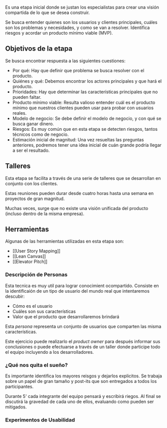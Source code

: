 Es una etapa inicial donde se justan los especialistas para crear una visión compartida de lo que se desea construir.

Se busca entender quienes son los usuarios y clientes principales, cuáles son los problemas y necesidades, y como se van a resolver. Identifica riesgos y acordar un producto mínimo viable (MVP).

## Objetivos de la etapa

Se busca encontrar respuesta a las siguientes cuestiones:

- Por qué: Hay que definir que problema se busca resolver con el producto.
- Quiénes y qué: Debemos encontrar los actores principales y que hará el producto.
- Prioridades: Hay que determinar las características principales que no pueden faltar.
- Producto mínimo viable: Resulta valioso entender cuál es el producto mínimo que nuestros clientes pueden usar para probar con usuarios reales.
- Modelo de negocio: Se debe definir el modelo de negocio, y con qué se busca ganar dinero.
- Riesgos: Es muy común que en esta etapa se detecten riesgos, tantos técnicos como de negocio.
- Estimación inicial de magnitud: Una vez resueltas las preguntas anteriores, podremos tener una idea inicial de cuán grande podría llegar a ser el resultado.

## Talleres

Esta etapa se facilita a través de una serie de talleres que se desarrollan en conjunto con los clientes.

Estas reuniones pueden durar desde cuatro horas hasta una semana en proyectos de gran magnitud.

Muchas veces, surge que no existe una visión unificada del producto (incluso dentro de la misma empresa).

## Herramientas

Algunas de las herramientas utilizadas en esta etapa son:

- [[User Story Mapping]]
- [[Lean Canvas]]
- [[Elevator Pitch]]

### Descripción de Personas

Esta tecnica es muy util para lograr conocimient ocompartido. Consiste en la identificaión de un tipo de usuario del mundo real que intentaremos descubir:

- Cómo es el usuario
- Cuáles son sus características
- Valor que el producto que desarrollaremos brindará

Esta *persona* representa un conjunto de usuarios que comparten las misma características.

Este ejercicio puede realizarlo el *product owner* para después informar sus conclusiones o puede efectuarse a través de un taller donde participe todo el equipo incluyendo a los desarrolladores.

### ¿Qué nos quita el sueño?

Es importante identifica los mayores reisgos y dejarlos explicitos. Se trabaja sobre un papel de gran tamaño y post-its que son entregados a todos los participantes.

Durante 5' cada integrante del equipo pensará y escribirá riegos. Al final se discutirá la gravedad de cada uno de ellos, evaluando como pueden ser mitigados.

### Experimentos de Usabilidad
